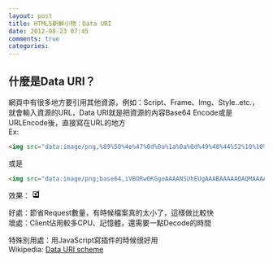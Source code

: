 ```yaml
---
layout: post
title: HTML5新鮮小物：Data URI
date: 2012-08-23 07:45
comments: true
categories: 
---
```

## 什麼是Data URI？  
  
網頁中有很多地方要引用其他資源，例如：Script、Frame、Img、Style..etc.，就會輸入資源的URL，Data URI就是把資源的內容Base64 Encode或是URLEncode後，直接寫在URL的地方  
Ex:  
``` html
<img src="data:image/png,%89%50%4e%47%0d%0a%1a%0a%0d%49%48%44%52%10%10%01%03%25%3d%6d%22%06%50%4c%54%45%ff%ff%ff%a5%d9%9f%dd%33%49%44%41%54%78%9c%63%f8%ff%9f%e1%ff%5f%86%ff%9f%19%0e%b0%33%dc%3f%cc%70%7f%32%c3%cd%cd%0c%37%8d%19%ee%14%83%d0%bd%cf%0c%f7%81%52%cc%0c%0f%c0%e8%ff%7f%51%86%17%28%ce%5d%9b%50%49%45%4e%44%ae%42%60%82">
```

或是  

``` html
<img src="data:image/png;base64,iVBORw0KGgoAAAANSUhEUgAAABAAAAAQAQMAAAAlPW0iAAAABlBMVEUAAAD///+l2Z/dAAAAM0lEQVR4nGP4/5/h/1+G/58ZDrAz3D/McH8yw83NDDeNGe4Ug9C9zwz3gVLMDA/A6P9/AFGGFyjOXZtQAAAAAElFTkSuQmCC">
```

效果：
<img src="data:image/png;base64,iVBORw0KGgoAAAANSUhEUgAAABAAAAAQAQMAAAAlPW0iAAAABlBMVEUAAAD///+l2Z/dAAAAM0lEQVR4nGP4/5/h/1+G/58ZDrAz3D/McH8yw83NDDeNGe4Ug9C9zwz3gVLMDA/A6P9/AFGGFyjOXZtQAAAAAElFTkSuQmCC">
  
好處：節省Request數量，有時候檔案真的太小了，這樣做比較快  
壞處：Client佔用較多CPU、記憶體，還需要一點Decode的時間  
  
特殊別用處：用JavaScript寫插件的時候很好用  
Wikipedia: [Data URI scheme](http://en.wikipedia.org/wiki/Data:_URL)